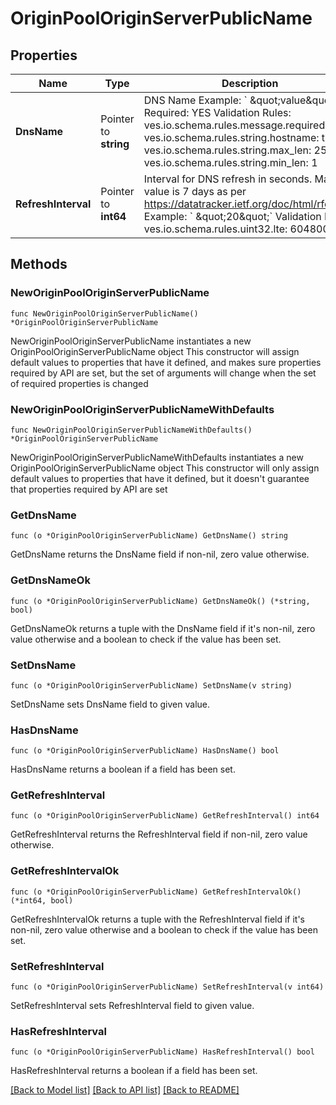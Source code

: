# OriginPoolOriginServerPublicName

## Properties

Name | Type | Description | Notes
------------ | ------------- | ------------- | -------------
**DnsName** | Pointer to **string** |  DNS Name  Example: &#x60; \&quot;value\&quot;&#x60;  Required: YES  Validation Rules:   ves.io.schema.rules.message.required: true   ves.io.schema.rules.string.hostname: true   ves.io.schema.rules.string.max_len: 256   ves.io.schema.rules.string.min_len: 1  | [optional] 
**RefreshInterval** | Pointer to **int64** |  Interval for DNS refresh in seconds.  Max value is 7 days as per https://datatracker.ietf.org/doc/html/rfc8767  Example: &#x60; \&quot;20\&quot;&#x60;  Validation Rules:   ves.io.schema.rules.uint32.lte: 604800  | [optional] 

## Methods

### NewOriginPoolOriginServerPublicName

`func NewOriginPoolOriginServerPublicName() *OriginPoolOriginServerPublicName`

NewOriginPoolOriginServerPublicName instantiates a new OriginPoolOriginServerPublicName object
This constructor will assign default values to properties that have it defined,
and makes sure properties required by API are set, but the set of arguments
will change when the set of required properties is changed

### NewOriginPoolOriginServerPublicNameWithDefaults

`func NewOriginPoolOriginServerPublicNameWithDefaults() *OriginPoolOriginServerPublicName`

NewOriginPoolOriginServerPublicNameWithDefaults instantiates a new OriginPoolOriginServerPublicName object
This constructor will only assign default values to properties that have it defined,
but it doesn't guarantee that properties required by API are set

### GetDnsName

`func (o *OriginPoolOriginServerPublicName) GetDnsName() string`

GetDnsName returns the DnsName field if non-nil, zero value otherwise.

### GetDnsNameOk

`func (o *OriginPoolOriginServerPublicName) GetDnsNameOk() (*string, bool)`

GetDnsNameOk returns a tuple with the DnsName field if it's non-nil, zero value otherwise
and a boolean to check if the value has been set.

### SetDnsName

`func (o *OriginPoolOriginServerPublicName) SetDnsName(v string)`

SetDnsName sets DnsName field to given value.

### HasDnsName

`func (o *OriginPoolOriginServerPublicName) HasDnsName() bool`

HasDnsName returns a boolean if a field has been set.

### GetRefreshInterval

`func (o *OriginPoolOriginServerPublicName) GetRefreshInterval() int64`

GetRefreshInterval returns the RefreshInterval field if non-nil, zero value otherwise.

### GetRefreshIntervalOk

`func (o *OriginPoolOriginServerPublicName) GetRefreshIntervalOk() (*int64, bool)`

GetRefreshIntervalOk returns a tuple with the RefreshInterval field if it's non-nil, zero value otherwise
and a boolean to check if the value has been set.

### SetRefreshInterval

`func (o *OriginPoolOriginServerPublicName) SetRefreshInterval(v int64)`

SetRefreshInterval sets RefreshInterval field to given value.

### HasRefreshInterval

`func (o *OriginPoolOriginServerPublicName) HasRefreshInterval() bool`

HasRefreshInterval returns a boolean if a field has been set.


[[Back to Model list]](../README.md#documentation-for-models) [[Back to API list]](../README.md#documentation-for-api-endpoints) [[Back to README]](../README.md)


